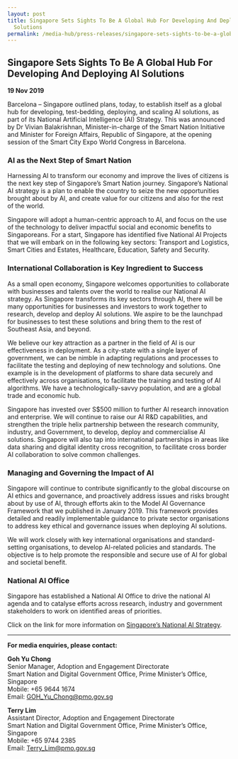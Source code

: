 ```yaml
---
layout: post
title: Singapore Sets Sights To Be A Global Hub For Developing And Deploying Ai
  Solutions
permalink: /media-hub/press-releases/singapore-sets-sights-to-be-a-global-hub-for-developing-and-deploying-ai-solutions
---
```

## Singapore Sets Sights To Be A Global Hub For Developing And Deploying AI Solutions

**19 Nov 2019**

Barcelona – Singapore outlined plans, today, to establish itself as a global hub for developing, test-bedding, deploying, and scaling AI solutions, as part of its National Artificial Intelligence (AI) Strategy. This was announced by Dr Vivian Balakrishnan, Minister-in-charge of the Smart Nation Initiative and Minister for Foreign Affairs, Republic of Singapore, at the opening session of the Smart City Expo World Congress in Barcelona.

### AI as the Next Step of Smart Nation

Harnessing AI to transform our economy and improve the lives of citizens is the next key step of Singapore’s Smart Nation journey. Singapore’s National AI strategy is a plan to enable the country to seize the new opportunities brought about by AI, and create value for our citizens and also for the rest of the world.

Singapore will adopt a human-centric approach to AI, and focus on the use of the technology to deliver impactful social and economic benefits to Singaporeans. For a start, Singapore has identified five National AI Projects that we will embark on in the following key sectors: Transport and Logistics, Smart Cities and Estates, Healthcare, Education, Safety and Security.

### International Collaboration is Key Ingredient to Success

As a small open economy, Singapore welcomes opportunities to collaborate with businesses and talents over the world to realise our National AI strategy. As Singapore transforms its key sectors through AI, there will be many opportunities for businesses and investors to work together to research, develop and deploy AI solutions. We aspire to be the launchpad for businesses to test these solutions and bring them to the rest of Southeast Asia, and beyond.

We believe our key attraction as a partner in the field of AI is our effectiveness in deployment. As a city-state with a single layer of government, we can be nimble in adapting regulations and processes to facilitate the testing and deploying of new technology and solutions. One example is in the development of platforms to share data securely and effectively across organisations, to facilitate the training and testing of AI algorithms. We have a technologically-savvy population, and are a global trade and economic hub.

Singapore has invested over S$500 million to further AI research innovation and enterprise. We will continue to raise our AI R&D capabilities, and strengthen the triple helix partnership between the research community, industry, and Government, to develop, deploy and commercialise AI solutions. Singapore will also tap into international partnerships in areas like data sharing and digital identity cross recognition, to facilitate cross border AI collaboration to solve common challenges.

### Managing and Governing the Impact of AI

Singapore will continue to contribute significantly to the global discourse on AI ethics and governance, and proactively address issues and risks brought about by use of AI, through efforts akin to the Model AI Governance Framework that we published in January 2019. This framework provides detailed and readily implementable guidance to private sector organisations to address key ethical and governance issues when deploying AI solutions.

We will work closely with key international organisations and standard-setting organisations, to develop AI-related policies and standards. The objective is to help promote the responsible and secure use of AI for global and societal benefit.

### National AI Office 

Singapore has established a National AI Office to drive the national AI agenda and to catalyse efforts across research, industry and government stakeholders to work on identified areas of priorities.

Click on the link for more information on [Singapore’s National AI Strategy](/initiatives/artificial-intelligence).

---

**For media enquiries, please contact:**

**Goh Yu Chong**<br>
Senior Manager, Adoption and Engagement Directorate<br>
Smart Nation and Digital Government Office, Prime Minister’s Office, Singapore<br>
Mobile: +65 9644 1674<br>
Email: [GOH_Yu_Chong@pmo.gov.sg](mailto:GOH_Yu_Chong@pmo.gov.sg)

**Terry Lim**<br>
Assistant Director, Adoption and Engagement Directorate<br>
Smart Nation and Digital Government Office, Prime Minister’s Office, Singapore<br>
Mobile: +65 9744 2385<br>
Email:  [Terry_Lim@pmo.gov.sg](mailto:Terry_Lim@pmo.gov.sg)
